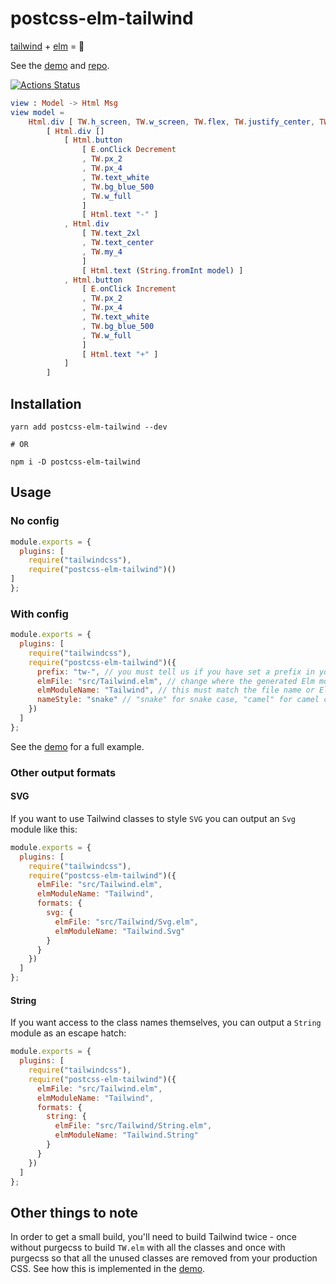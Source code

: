 # postcss-elm-tailwind

[tailwind](https://tailwindcss.com) + [elm](http://elm-lang.org) = :rocket:

See the [demo](https://postcss-elm-tailwind-demo.onrender.com/) and [repo](https://github.com/monty5811/postcss-elm-tailwind/tree/master/demo).

[![Actions Status](https://github.com/monty5811/postcss-elm-tailwind/workflows/Node%20CI/badge.svg)](https://github.com/monty5811/postcss-elm-tailwind/actions)

```elm
view : Model -> Html Msg
view model =
    Html.div [ TW.h_screen, TW.w_screen, TW.flex, TW.justify_center, TW.items_center, TW.bg_gray_200 ]
        [ Html.div []
            [ Html.button
                [ E.onClick Decrement
                , TW.px_2
                , TW.px_4
                , TW.text_white
                , TW.bg_blue_500
                , TW.w_full
                ]
                [ Html.text "-" ]
            , Html.div
                [ TW.text_2xl
                , TW.text_center
                , TW.my_4
                ]
                [ Html.text (String.fromInt model) ]
            , Html.button
                [ E.onClick Increment
                , TW.px_2
                , TW.px_4
                , TW.text_white
                , TW.bg_blue_500
                , TW.w_full
                ]
                [ Html.text "+" ]
            ]
        ]
```

## Installation

```
yarn add postcss-elm-tailwind --dev

# OR

npm i -D postcss-elm-tailwind
```

## Usage

### No config

```js
module.exports = {
  plugins: [
    require("tailwindcss"),
    require("postcss-elm-tailwind")()
]
};
```

### With config

```js
module.exports = {
  plugins: [
    require("tailwindcss"),
    require("postcss-elm-tailwind")({
      prefix: "tw-", // you must tell us if you have set a prefix in your tailwind.config.js
      elmFile: "src/Tailwind.elm", // change where the generated Elm module is saved
      elmModuleName: "Tailwind", // this must match the file name or Elm will complain
      nameStyle: "snake" // "snake" for snake case, "camel" for camel case
    })
  ]
};
```

See the [demo](https://github.com/monty5811/postcss-elm-tailwind/tree/master/demo) for a full example.

### Other output formats

#### SVG

If you want to use Tailwind classes to style `SVG` you can output an `Svg` module like this:

```js
module.exports = {
  plugins: [
    require("tailwindcss"),
    require("postcss-elm-tailwind")({
      elmFile: "src/Tailwind.elm",
      elmModuleName: "Tailwind",
      formats: {
        svg: {
          elmFile: "src/Tailwind/Svg.elm",
          elmModuleName: "Tailwind.Svg"
        }
      }
    })
  ]
};
```

#### String

If you want access to the class names themselves, you can output a `String` module as an escape hatch:

```js
module.exports = {
  plugins: [
    require("tailwindcss"),
    require("postcss-elm-tailwind")({
      elmFile: "src/Tailwind.elm",
      elmModuleName: "Tailwind",
      formats: {
        string: {
          elmFile: "src/Tailwind/String.elm",
          elmModuleName: "Tailwind.String"
        }
      }
    })
  ]
};
```

## Other things to note

In order to get a small build, you'll need to build Tailwind twice - once
without purgecss to build `TW.elm` with all the classes and once with purgecss
so that all the unused classes are removed from your production CSS.
See how this is implemented in the [demo](https://github.com/monty5811/postcss-elm-tailwind/blob/master/demo/package.json#L19).
